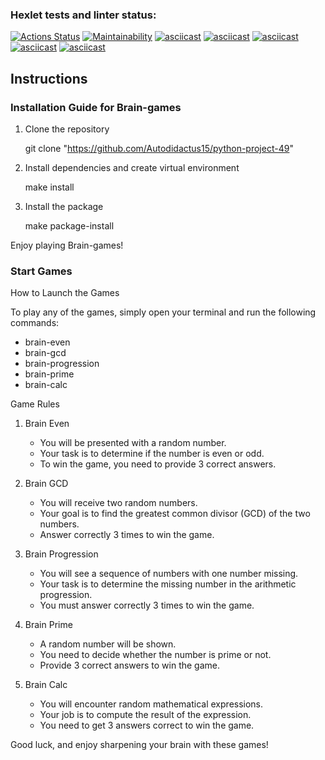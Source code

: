 ### Hexlet tests and linter status:
[![Actions Status](https://github.com/Autodidactus15/python-project-49/actions/workflows/hexlet-check.yml/badge.svg)](https://github.com/Autodidactus15/python-project-49/actions)
[![Maintainability](https://api.codeclimate.com/v1/badges/06b1a2871c9a446d5568/maintainability)](https://codeclimate.com/github/Autodidactus15/python-project-49/maintainability)
[![asciicast](https://asciinema.org/a/wOoi8w8qeark6j0ZmdMekuv3A.svg)](https://asciinema.org/a/wOoi8w8qeark6j0ZmdMekuv3A)
[![asciicast](https://asciinema.org/a/rCPFYYvrcgVGHnZzpLUqu4T72.svg)](https://asciinema.org/a/rCPFYYvrcgVGHnZzpLUqu4T72)
[![asciicast](https://asciinema.org/a/tD5qroMhdeZZm7PnqPvXHSqvv.svg)](https://asciinema.org/a/tD5qroMhdeZZm7PnqPvXHSqvv)
[![asciicast](https://asciinema.org/a/KktIwfkRxQOfyn5oKRpikfDgY.svg)](https://asciinema.org/a/KktIwfkRxQOfyn5oKRpikfDgY)
[![asciicast](https://asciinema.org/a/MbA3nuMeCutCSk5ioH8ryRxyC.svg)](https://asciinema.org/a/MbA3nuMeCutCSk5ioH8ryRxyC)

## Instructions

### Installation Guide for Brain-games

1. Clone the repository
   
   git clone "https://github.com/Autodidactus15/python-project-49"
   

2. Install dependencies and create virtual environment
   
   make install
   

3. Install the package
   
   make package-install
   
 Enjoy playing Brain-games!

 ### Start Games

How to Launch the Games

To play any of the games, simply open your terminal and run the following commands:

- brain-even
- brain-gcd
- brain-progression
- brain-prime
- brain-calc

Game Rules

1. Brain Even
   - You will be presented with a random number.
   - Your task is to determine if the number is even or odd.
   - To win the game, you need to provide 3 correct answers.

2. Brain GCD
   - You will receive two random numbers.
   - Your goal is to find the greatest common divisor (GCD) of the two numbers.
   - Answer correctly 3 times to win the game.

3. Brain Progression
   - You will see a sequence of numbers with one number missing.
   - Your task is to determine the missing number in the arithmetic progression.
   - You must answer correctly 3 times to win the game.

4. Brain Prime
   - A random number will be shown.
   - You need to decide whether the number is prime or not.
   - Provide 3 correct answers to win the game.

5. Brain Calc
   - You will encounter random mathematical expressions.
   - Your job is to compute the result of the expression.
   - You need to get 3 answers correct to win the game.

Good luck, and enjoy sharpening your brain with these games!
